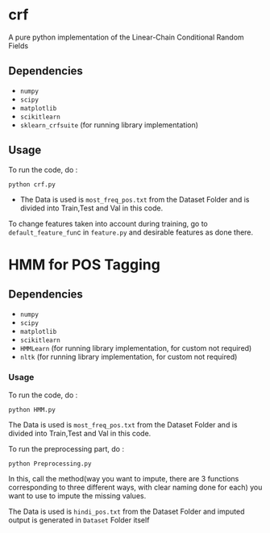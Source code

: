 # crf

A pure python implementation of the Linear-Chain Conditional Random Fields

## Dependencies

- `numpy`
- `scipy`
- `matplotlib`
- `scikitlearn`
- `sklearn_crfsuite` (for running library implementation)
## Usage

To run the code, do :
```
python crf.py
```
- The Data is used is `most_freq_pos.txt` from the Dataset Folder and is divided into Train,Test and Val in this code.

To change features taken into account during training, go to `default_feature_fun`c in `feature.py` and desirable features as done there.

# HMM for POS Tagging

## Dependencies
- `numpy`
- `scipy`
- `matplotlib`
- `scikitlearn`
- `HMMLearn` (for running library implementation, for custom not required)
- `nltk` (for running library implementation, for custom not required)

### Usage


To run the code, do :
```
python HMM.py
```
The Data is used is `most_freq_pos.txt` from the Dataset Folder and is divided into Train,Test and Val in this code.

To run the preprocessing part, do :
```
python Preprocessing.py
```

In this, call the method(way you want to impute, there are 3 functions corresponding to three different ways, with clear naming done for each) you want to use to impute the missing values.

The Data is used is `hindi_pos.txt` from the Dataset Folder and imputed output is generated in `Dataset` Folder itself


